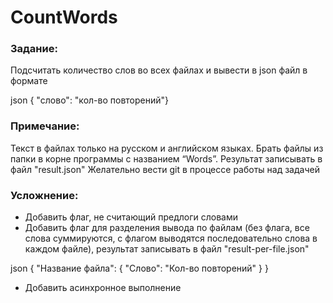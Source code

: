 # CountWords

### Задание:
Подсчитать количество слов во всех файлах и вывести в json файл в формате 

json
{ "слово":  "кол-во повторений"}

### Примечание:
Текст в файлах только на русском и английском языках. 
Брать файлы из папки в корне программы с названием “Words”.
Результат записывать в файл "result.json"
Желательно вести git  в процессе работы над задачей

### Усложнение:
* Добавить флаг, не считающий предлоги словами
* Добавить флаг для разделения вывода по файлам 
(без флага, все слова суммируются, с флагом выводятся 
последовательно слова в каждом файле), 
результат записывать в файл "result-per-file.json"

json
{ 
  "Название файла": {
    "Слово": "Кол-во повторений"
  }
}

* Добавить асинхронное выполнение

